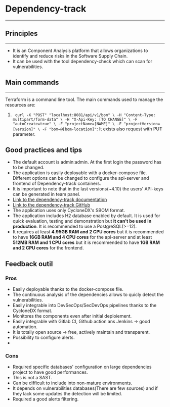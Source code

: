 # Dependency-track

---

## Principles

---

* It is an Component Analysis platform that allows organizations to identify and reduce risks in the Software Supply Chain.
* It can be used with the tool dependency-check which can scan for vulnerabilities.

## Main commands

---

Terraform is a command line tool. The main commands used to manage the resources are:

1. ` curl -X "POST" "localhost:8081/api/v1/bom" \
                                                              -H "Content-Type: multipart/form-data" \
                                                              -H "X-Api-Key: [TO CHANGE]" \
                                                              -F "autoCreate=true" \
                                                              -F "projectName=[NAME]" \
                                                              -F "projectVersion=[version]" \
                                                              -F "bom=@[bom-location]"`: It exists also request with PUT parameter.
                                                        

## Good practices and tips

* The default account is admin:admin. At the first login the password has to be changed.
* The application is easily deployable with a docker-compose file. Different options can be changed to configure the api-server and frontend of Dependency-track containers.
* It is important to note that in the last versions(~4.10) the users' API-keys can be generated in team panel.
* [Link to the dependency-track documentation](docs.dependencytrack.or)
* [Link to the dependency-track GitHub](https://github.com/DependencyTrack/dependency-track)
* The application uses only CycloneDX's SBOM format.
* The application includes H2 database enabled by default. It is used for quick evaluation, testing and demonstration but **it can't be used in production**. It is recommended to use a PostgreSQL(>=12).
* It requires at least **4.95GB RAM and 2 CPU cores** but it is recommended to have **16GB RAM and 4 CPU cores** for the api-server and at least **512MB RAM and 1 CPU cores** but it is recommended to have **1GB RAM and 2 CPU cores** for the frontend.

## Feedback outil

### Pros

* Easily deployable thanks to the docker-compose file.
* The continuous analysis of the dependencies allows to quicly detect the vulnerabilities.
* Easily integrable into DevSecOps/SecDevOps pipelines thanks to the CycloneDX format.
* Monitores the components even after initial deploiement.
* Easily integrable with Gitlab CI, Github action ans Jenkins -> good automation.
* It is totally open source -> free, actively maintain and transparent.
* Possibility to configure alerts.
* 
### Cons

* Required specific databases' configuration on large dependencies project to have good performances.
* This is not a SAST.
* Can be difficult to include into non-mature environments.
* It depends on vulnerabilities databases(There are few sources) and if they lack some updates the detection will be limited.
* Required a good alerts filtering.

